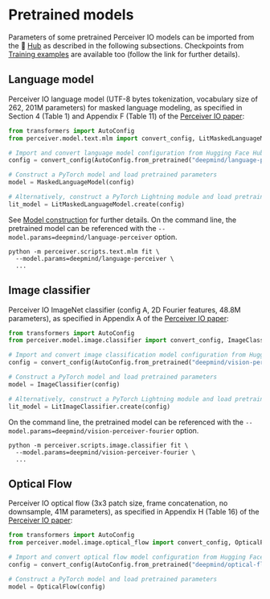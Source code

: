 # Pretrained models

Parameters of some pretrained Perceiver IO models can be imported from the 🤗 [Hub](https://huggingface.co/models) as
described in the following subsections. Checkpoints from [Training examples](training-examples.md) are available too
(follow the link for further details).

## Language model

Perceiver IO language model (UTF-8 bytes tokenization, vocabulary size of 262, 201M parameters) for masked language
modeling, as specified in Section 4 (Table 1) and Appendix F (Table 11) of the [Perceiver IO paper](https://arxiv.org/abs/2107.14795):

```python
from transformers import AutoConfig
from perceiver.model.text.mlm import convert_config, LitMaskedLanguageModel, MaskedLanguageModel

# Import and convert language model configuration from Hugging Face Hub
config = convert_config(AutoConfig.from_pretrained("deepmind/language-perceiver"))

# Construct a PyTorch model and load pretrained parameters
model = MaskedLanguageModel(config)

# Alternatively, construct a PyTorch Lightning module and load pretrained parameters  
lit_model = LitMaskedLanguageModel.create(config)
```

See [Model construction](model-construction.md) for further details. On the command line, the pretrained model can be
referenced with the `--model.params=deepmind/language-perceiver` option.

```shell
python -m perceiver.scripts.text.mlm fit \
  --model.params=deepmind/language-perceiver \
  ...
```

## Image classifier

Perceiver IO ImageNet classifier (config A, 2D Fourier features, 48.8M parameters), as specified in Appendix A of the
[Perceiver IO paper](https://arxiv.org/abs/2107.14795):

```python
from transformers import AutoConfig
from perceiver.model.image.classifier import convert_config, ImageClassifier, LitImageClassifier

# Import and convert image classification model configuration from Hugging Face Hub
config = convert_config(AutoConfig.from_pretrained("deepmind/vision-perceiver-fourier"))

# Construct a PyTorch model and load pretrained parameters
model = ImageClassifier(config)

# Alternatively, construct a PyTorch Lightning module and load pretrained parameters  
lit_model = LitImageClassifier.create(config)
```

On the command line, the pretrained model can be referenced with the `--model.params=deepmind/vision-perceiver-fourier`
option.

```shell
python -m perceiver.scripts.image.classifier fit \
  --model.params=deepmind/vision-perceiver-fourier \
  ...
```

## Optical Flow

Perceiver IO optical flow (3x3 patch size, frame concatenation, no downsample, 41M parameters),
as specified in Appendix H (Table 16) of the [Perceiver IO paper](https://arxiv.org/abs/2107.14795):

```python
from transformers import AutoConfig
from perceiver.model.image.optical_flow import convert_config, OpticalFlow

# Import and convert optical flow model configuration from Hugging Face Hub
config = convert_config(AutoConfig.from_pretrained("deepmind/optical-flow-perceiver"))

# Construct a PyTorch model and load pretrained parameters
model = OpticalFlow(config)
```
